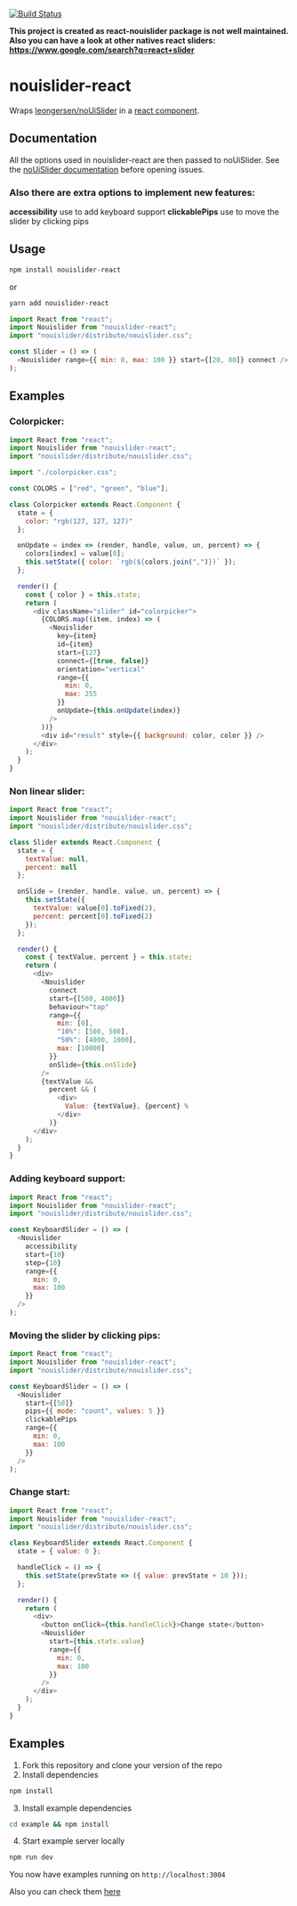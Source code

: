 [![Build Status](https://travis-ci.org/mmarkelov/react-nouislider.svg?branch=master)](https://travis-ci.org/mmarkelov/react-nouislider)

**This project is created as react-nouislider package is not well maintained.
Also you can have a look at other natives react sliders: https://www.google.com/search?q=react+slider**

# nouislider-react

Wraps [leongersen/noUiSlider](https://github.com/leongersen/noUiSlider) in a [react component](https://facebook.github.io/react/docs/component-api.html).

## Documentation

All the options used in nouislider-react are then passed to noUiSlider. See the [noUiSlider documentation](http://refreshless.com/nouislider/) before opening issues.

### Also there are extra options to implement new features:

**accessibility** use to add keyboard support
**clickablePips** use to move the slider by clicking pips

## Usage

```sh
npm install nouislider-react
```

or

```sh
yarn add nouislider-react
```

```js
import React from "react";
import Nouislider from "nouislider-react";
import "nouislider/distribute/nouislider.css";

const Slider = () => (
  <Nouislider range={{ min: 0, max: 100 }} start={[20, 80]} connect />
);
```

## Examples

### Colorpicker:

```js
import React from "react";
import Nouislider from "nouislider-react";
import "nouislider/distribute/nouislider.css";

import "./colorpicker.css";

const COLORS = ["red", "green", "blue"];

class Colorpicker extends React.Component {
  state = {
    color: "rgb(127, 127, 127)"
  };

  onUpdate = index => (render, handle, value, un, percent) => {
    colors[index] = value[0];
    this.setState({ color: `rgb(${colors.join(",")})` });
  };

  render() {
    const { color } = this.state;
    return (
      <div className="slider" id="colorpicker">
        {COLORS.map((item, index) => (
          <Nouislider
            key={item}
            id={item}
            start={127}
            connect={[true, false]}
            orientation="vertical"
            range={{
              min: 0,
              max: 255
            }}
            onUpdate={this.onUpdate(index)}
          />
        ))}
        <div id="result" style={{ background: color, color }} />
      </div>
    );
  }
}
```

### Non linear slider:

```js
import React from "react";
import Nouislider from "nouislider-react";
import "nouislider/distribute/nouislider.css";

class Slider extends React.Component {
  state = {
    textValue: null,
    percent: null
  };

  onSlide = (render, handle, value, un, percent) => {
    this.setState({
      textValue: value[0].toFixed(2),
      percent: percent[0].toFixed(2)
    });
  };

  render() {
    const { textValue, percent } = this.state;
    return (
      <div>
        <Nouislider
          connect
          start={[500, 4000]}
          behaviour="tap"
          range={{
            min: [0],
            "10%": [500, 500],
            "50%": [4000, 1000],
            max: [10000]
          }}
          onSlide={this.onSlide}
        />
        {textValue &&
          percent && (
            <div>
              Value: {textValue}, {percent} %
            </div>
          )}
      </div>
    );
  }
}
```

### Adding keyboard support:

```js
import React from "react";
import Nouislider from "nouislider-react";
import "nouislider/distribute/nouislider.css";

const KeyboardSlider = () => (
  <Nouislider
    accessibility
    start={10}
    step={10}
    range={{
      min: 0,
      max: 100
    }}
  />
);
```

### Moving the slider by clicking pips:

```js
import React from "react";
import Nouislider from "nouislider-react";
import "nouislider/distribute/nouislider.css";

const KeyboardSlider = () => (
  <Nouislider
    start={[50]}
    pips={{ mode: "count", values: 5 }}
    clickablePips
    range={{
      min: 0,
      max: 100
    }}
  />
);
```

### Change start:

```js
import React from "react";
import Nouislider from "nouislider-react";
import "nouislider/distribute/nouislider.css";

class KeyboardSlider extends React.Component {
  state = { value: 0 };

  handleClick = () => {
    this.setState(prevState => ({ value: prevState + 10 }));
  };

  render() {
    return (
      <div>
        <button onClick={this.handleClick}>Change state</button>
        <Nouislider
          start={this.state.value}
          range={{
            min: 0,
            max: 100
          }}
        />
      </div>
    );
  }
}
```

## Examples

1. Fork this repository and clone your version of the repo
2. Install dependencies

```sh
npm install
```

3. Install example dependencies

```sh
cd example && npm install
```

4. Start example server locally

```sh
npm run dev
```

You now have examples running on
`http://localhost:3004`

Also you can check them [here](https://mmarkelov.github.io/react-nouislider/)
